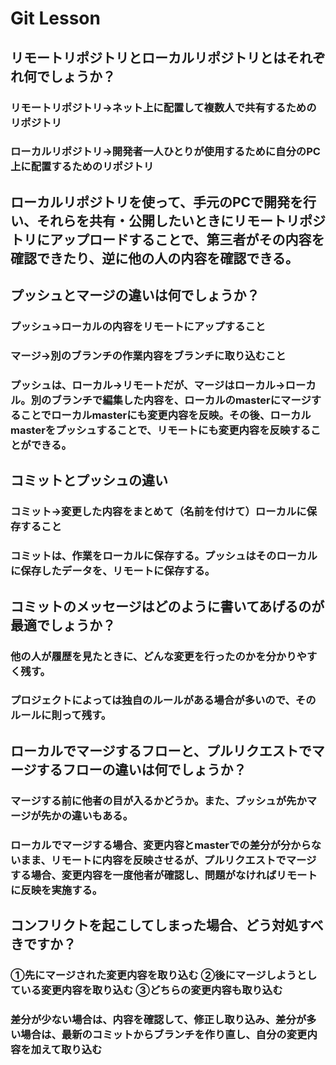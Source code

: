 # Git Lesson

## リモートリポジトリとローカルリポジトリとはそれぞれ何でしょうか？

### リモートリポジトリ→ネット上に配置して複数人で共有するためのリポジトリ
### ローカルリポジトリ→開発者一人ひとりが使用するために自分のPC上に配置するためのリポジトリ
## ローカルリポジトリを使って、手元のPCで開発を行い、それらを共有・公開したいときにリモートリポジトリにアップロードすることで、第三者がその内容を確認できたり、逆に他の人の内容を確認できる。

## プッシュとマージの違いは何でしょうか？

### プッシュ→ローカルの内容をリモートにアップすること
### マージ→別のブランチの作業内容をブランチに取り込むこと
### プッシュは、ローカル→リモートだが、マージはローカル→ローカル。別のブランチで編集した内容を、ローカルのmasterにマージすることでローカルmasterにも変更内容を反映。その後、ローカルmasterをプッシュすることで、リモートにも変更内容を反映することができる。


## コミットとプッシュの違い

### コミット→変更した内容をまとめて（名前を付けて）ローカルに保存すること
### コミットは、作業をローカルに保存する。プッシュはそのローカルに保存したデータを、リモートに保存する。

## コミットのメッセージはどのように書いてあげるのが最適でしょうか？

### 他の人が履歴を見たときに、どんな変更を行ったのかを分かりやすく残す。
### プロジェクトによっては独自のルールがある場合が多いので、そのルールに則って残す。

## ローカルでマージするフローと、プルリクエストでマージするフローの違いは何でしょうか？

### マージする前に他者の目が入るかどうか。また、プッシュが先かマージが先かの違いもある。
### ローカルでマージする場合、変更内容とmasterでの差分が分からないまま、リモートに内容を反映させるが、プルリクエストでマージする場合、変更内容を一度他者が確認し、問題がなければリモートに反映を実施する。


## コンフリクトを起こしてしまった場合、どう対処すべきですか？

### ①先にマージされた変更内容を取り込む ②後にマージしようとしている変更内容を取り込む ③どちらの変更内容も取り込む
### 差分が少ない場合は、内容を確認して、修正し取り込み、差分が多い場合は、最新のコミットからブランチを作り直し、自分の変更内容を加えて取り込む
